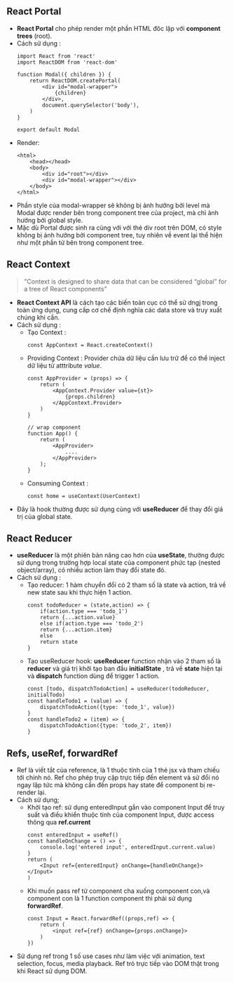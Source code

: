 ## React Portal
- **React Portal** cho phép render một phần HTML đôc lập với **component trees** (root).
- Cách sử dụng :
    ``` 
    import React from 'react'
    import ReactDOM from 'react-dom'

    function Modal({ children }) {
        return ReactDOM.createPortal(
            <div id="modal-wrapper">
                {children}
            </div>,
            document.querySelector('body'),
        )
    }

    export default Modal
    ```
- Render: 
    ```
    <html>
        <head></head>
        <body>
            <div id="root"></div>
            <div id="modal-wrapper"></div>
        </body>
    </html>
    ```
- Phần style của modal-wrapper sẽ không bị ảnh hưởng bởi level mà Modal được render bên trong component tree của project, mà chỉ ảnh hưởng bởi global style.
- Mặc dù Portal được sinh ra cùng với với thẻ div root trên DOM, có style không bị ảnh hưởng bởi component tree, tuy nhiên về event lại thể hiện như một phần tử bên trong component tree.

## React Context
> "Context is designed to share data that can be considered “global” for a tree of React components"
- **React Context API** là cách tạo các biến toàn cục có thể sử dngj trong toàn ứng dụng, cung cấp cơ chế định nghĩa các data store và truy xuất chúng khi cần. 
- Cách sử dụng :
  - Tạo Context :
    ```
    const AppContext = React.createContext()
    ```
  - Providing Context : Provider chứa dữ liệu cần lưu trữ để có thể inject dữ liệu từ atttribute *value*.
    ```
    const AppProvider = (props) => {
        return (
            <AppContext.Provider value={st}>
                {props.children}
            </AppContext.Provider>
        )
    }

    // wrap component 
    function App() {
        return (
            <AppProvider>
                ....
            </AppProvider>
        );
    }

    ```
  - Consuming Context : 
    ```
    const home = useContext(UserContext) 
    ```
- Đây là hook thường được sử dụng cùng với **useReducer** để thay đổi giá trị của global state. 

## React Reducer
- **useReducer** là một phiên bản nâng cao hơn của **useState**, thường được sử dụng trong trường hợp local state của component phức tạp (nested object/array), có nhiều action làm thay đổi state đó.
- Cách sử dụng : 
  - Tạo reducer: 1 hàm chuyển đổi có 2 tham số là state và action, trả về new state sau khi thực hiện 1 action.
    ```
    const todoReducer = (state,action) => {
        if(action.type === 'todo_1')
        return {...action.value}
        else if(action.type === 'todo_2')
        return {...action.item}
        else
        return state
    }
    ```
  - Tạo useReducer hook: **useReducer** function nhận vào 2 tham số là **reducer** và giá trị khởi tạo ban đầu **initialState** , trả về **state** hiện tại và **dispatch** function dùng để trigger 1 action. 
    ```
    const [todo, dispatchTodoAction] = useReducer(todoReducer, initialTodo)
    const handleTodo1 = (value) => {
        dispatchTodoAction({type: 'todo_1', value})
    }
    const handleTodo2 = (item) => {
        dispatchTodoAction({type: 'todo_2', item})
    }
    ```

## Refs, useRef, forwardRef
- Ref là viết tắt của reference, là 1 thuộc tính của 1 thẻ jsx và tham chiếu tới chính nó. Ref cho phép truy cập trực tiếp đến element và sử đổi nó ngay lập tức mà không cần đến props hay state để component bị re-render lại. 
- Cách sử dụng;
  - Khởi tạo ref: sử dụng enteredInput gắn vào component Input để truy suất và điều khiển thuộc tính của component Input, được access thông qua **ref.current** 
    ```
    const enteredInput = useRef()
    const handleOnChange = () => {
        console.log('entered input', enteredInput.current.value)
    }
    return (
        <Input ref={enteredInput} onChange={handleOnChange}></Input>
    )
    ```
  - Khi muốn pass ref từ component cha xuống component con,và component con là 1 function component thì phải sử dụng **forwardRef**.
    ```
    const Input = React.forwardRef((props,ref) => {
        return (
            <input ref={ref} onChange={props.onChange}>
        )
    })
    ```
- Sử dụng ref trong 1 số use cases như làm việc với animation, text selection, focus, media playback. Ref trỏ trực tiếp vào DOM thật trong khi React sử dụng DOM. 